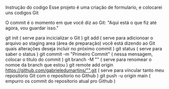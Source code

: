 Instrução do codigo
Esse projeto é uma criação de formulario, e colocarei uns codigos Git

O commit é o momento em que você diz ao Git: "Aqui está o que fiz até agora, vou guardar isso."

git init ( serve para incicializar o Git )
git add  ( serve para adicionoar o arquivo ao staging area (área de preparação) você está dizendo ao Git quais alterações deseja incluir no próximo commit )
git status ( serve para saber o status )
git commit -m "Primeiro Commit" ( nessa mensagem, colocar o titulo do commit )
git branch -M "" ( serve para renomear o nomoe da branch que estou )
git remote add origin https://github.com/gabrieledumartins/"".git ( serve para vincular tanto meu repositorio Git com o repositorio no Github )
git push -u origin main ( empurro os commit do repositorio atual pro Github )